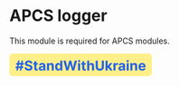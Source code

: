 # APCS logger

This module is required for APCS modules.

![StandWithUkraine](https://raw.githubusercontent.com/vshymanskyy/StandWithUkraine/main/badges/StandWithUkraine.svg)
